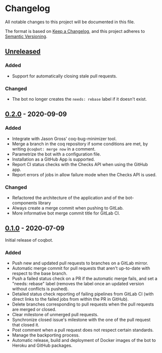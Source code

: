 # Changelog
All notable changes to this project will be documented in this file.

The format is based on [Keep a Changelog](https://keepachangelog.com/en/1.0.0/),
and this project adheres to [Semantic Versioning](https://semver.org/spec/v2.0.0.html).

## [Unreleased]

### Added
- Support for automatically closing stale pull requests.

### Changed
- The bot no longer creates the `needs: rebase` label if it doesn't exist.

## [0.2.0] - 2020-09-09

### Added
- Integrate with Jason Gross' coq-bug-minimizer tool.
- Merge a branch in the coq repository if some conditions are met, by writing `@coqbot: merge now` in a comment.
- Parametrize the bot with a configuration file.
- Installation as a GitHub App is supported.
- Report CI status checks with the Checks API when using the GitHub app.
- Report errors of jobs in allow failure mode when the Checks API is used.

### Changed
- Refactored the architecture of the application and of the bot-components library
- Always create a merge commit when pushing to GitLab.
- More informative bot merge commit title for GitLab CI.

## [0.1.0] - 2020-07-09
Initial release of coqbot.

### Added
- Push new and updated pull requests to branches on a GitLab mirror.
- Automatic merge commit for pull requests that aren't up-to-date with respect to the base branch. 
- Push a failed status check on a PR if the automatic merge fails, and set a "needs: rebase" label
(removes the label once an updated version without conflicts is pushed).
- Detailed status check reporting of failing pipelines from GitLab CI
(with direct links to the failed jobs from within the PR in GitHub).
- Delete branches corresponding to pull requests when the pull requests are merged or closed.
- Clear milestone of unmerged pull requests.
- Synchronize closed issue's milestone with the one of the pull request that closed it.
- Post comment when a pull request does not respect certain standards.
- Manage the backporting process.
- Automatic release, build and deployment of Docker images of the bot to Heroku and GitHub packages.

[Unreleased]: https://github.com/coq/bot/compare/v0.2.0...HEAD
[0.2.0]: https://github.com/coq/bot/releases/tag/v0.2.0
[0.1.0]: https://github.com/coq/bot/releases/tag/v0.1.0
